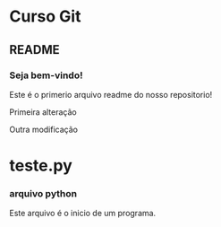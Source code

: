 # Curso Git
## README

### Seja bem-vindo!

Este é o primerio arquivo readme do nosso repositorio!

Primeira alteração

Outra modificação

# teste.py

### arquivo python
Este arquivo é o inicio de um programa.
